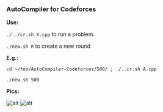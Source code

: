 
### AutoCompiler for Codeforces

**Use:**

`./../cr.sh X.cpp` to run a problem.

`./new.sh R` to create a new round

**E.g.:**

`cd ~/foo/AutoCompiler-Codeforces/500/ ; ./..cr.sh A.cpp`

`./new.sh 500`

**Pics:**

![alt](http://i.imgur.com/Y1fsRJb.png)
![alt](http://i.imgur.com/XV7K9TC.png)
